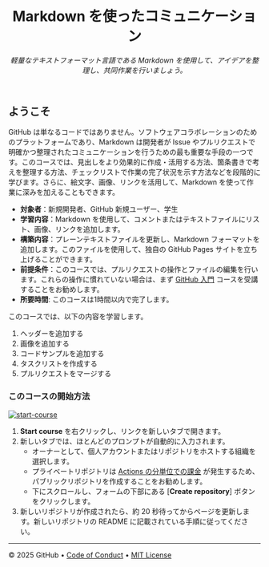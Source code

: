 <header>

<!--
<<< 作成者メモ: コースヘッダー >>>
1280×640 の画像、文頭大文字で書かれたコースタイトル、そして強調された簡潔な説明を含めてください。
リポジトリ設定で、テンプレートリポジトリを有効にし、1280×640 のソーシャル画像を追加し、ヘッドブランチを自動削除してください。
オープンソースライセンスを追加してください。GitHub は MIT ライセンスを使用しています。
-->

# Markdown を使ったコミュニケーション

_軽量なテキストフォーマット言語である Markdown を使用して、アイデアを整理し、共同作業を行いましょう。_

</header>

<!--
<<< 作成者メモ: コース開始 >>>
開始ボタン、Actions の所要時間に関するメモ、そして受講者にこのコースを受講するべき理由を伝えてください。
-->

## ようこそ

GitHub は単なるコードではありません。ソフトウェアコラボレーションのためのプラットフォームであり、Markdown は開発者が Issue やプルリクエストで明確かつ整理されたコミュニケーションを行うための最も重要な手段の一つです。このコースでは、見出しをより効果的に作成・活用する方法、箇条書きで考えを整理する方法、チェックリストで作業の完了状況を示す方法などを段階的に学びます。さらに、絵文字、画像、リンクを活用して、Markdown を使って作業に深みを加えることもできます。

- **対象者**：新規開発者、GitHub 新規ユーザー、学生
- **学習内容**：Markdown を使用して、コメントまたはテキストファイルにリスト、画像、リンクを追加します。
- **構築内容**：プレーンテキストファイルを更新し、Markdown フォーマットを追加します。このファイルを使用して、独自の GitHub Pages サイトを立ち上げることができます。
- **前提条件**：このコースでは、プルリクエストの操作とファイルの編集を行います。これらの操作に慣れていない場合は、まず [GitHub 入門](https://github.com/skills/introduction-to-github) コースを受講することをお勧めします。
- **所要時間**: このコースは1時間以内で完了します。

このコースでは、以下の内容を学習します。

1. ヘッダーを追加する
2. 画像を追加する
3. コードサンプルを追加する
4. タスクリストを作成する
5. プルリクエストをマージする

### このコースの開始方法

<!-- コースを開始するには、JavaScript で次のコマンドを実行します:
'https://github.com/new?' + new URLSearchParams({
template_owner: 'kuboctopus',
template_name: 'communicate-using-markdown',
owner: '@me',
name: 'skills-communicate-using-markdown',
description: 'My clone repository',
visibility: 'public',
}).toString()
-->

[![start-course](https://user-images.githubusercontent.com/1221423/235727646-4a590299-ffe5-480d-8cd5-8194ea184546.svg)](https://github.com/new?template_owner=kuboctopus&template_name=communicate-using-markdown&owner=%40me&name=skills-communicate-using-markdown&description=My+clone+repository&visibility=public)

1. **Start course** を右クリックし、リンクを新しいタブで開きます。
2. 新しいタブでは、ほとんどのプロンプトが自動的に入力されます。
   - オーナーとして、個人アカウントまたはリポジトリをホストする組織を選択します。
   - プライベートリポジトリは [Actions の分単位での課金](https://docs.github.com/en/billing/managing-billing-for-github-actions/about-billing-for-github-actions) が発生するため、パブリックリポジトリを作成することをお勧めします。
   - 下にスクロールし、フォームの下部にある [**Create repository**] ボタンをクリックします。
3. 新しいリポジトリが作成されたら、約 20 秒待ってからページを更新します。新しいリポジトリの README に記載されている手順に従ってください。

<footer>

<!--
<<< 著者注: フッター >>>
サポートを受けるためのリンク、GitHub ステータスページ、行動規範、ライセンスリンクを追加します。
-->

---

&copy; 2025 GitHub &bull; [Code of Conduct](https://www.contributor-covenant.org/version/2/1/code_of_conduct/code_of_conduct.md) &bull; [MIT License](https://gh.io/mit)
</footer>

